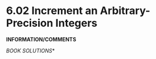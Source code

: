 <h1>6.02 Increment an Arbitrary-Precision Integers</h1>

**INFORMATION/COMMENTS**

*BOOK SOLUTIONS**

